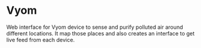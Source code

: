 # Vyom
  Web interface for Vyom device to sense and purify polluted air around different locations. It map those places and also creates an interface to get live feed from each device.